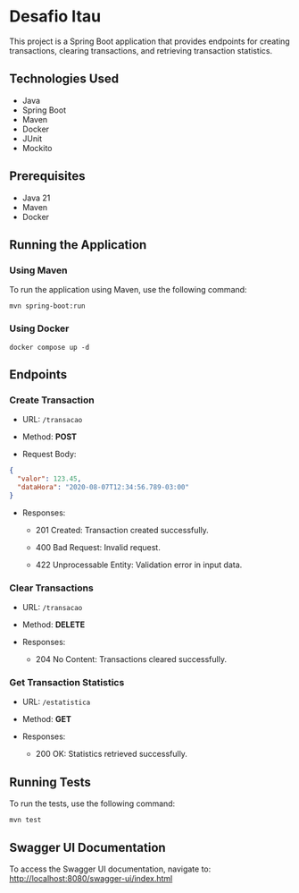 # Desafio Itau

This project is a Spring Boot application that provides endpoints for creating transactions, clearing transactions, and
retrieving transaction statistics.

## Technologies Used

- Java
- Spring Boot
- Maven
- Docker
- JUnit
- Mockito

## Prerequisites

- Java 21
- Maven
- Docker

## Running the Application

### Using Maven

To run the application using Maven, use the following command:

`mvn spring-boot:run`

### Using Docker

`docker compose up -d`

## Endpoints

### Create Transaction

- URL: `/transacao`

- Method: **POST**

- Request Body:

```json
{
  "valor": 123.45,
  "dataHora": "2020-08-07T12:34:56.789-03:00"
}
```

- Responses:

    - 201 Created: Transaction created successfully.

    - 400 Bad Request: Invalid request.

    - 422 Unprocessable Entity: Validation error in input data.

### Clear Transactions

- URL: `/transacao`
- Method: **DELETE**
- Responses:

    - 204 No Content: Transactions cleared successfully.

### Get Transaction Statistics

- URL: `/estatistica`

- Method: **GET**

- Responses:

    - 200 OK: Statistics retrieved successfully.

## Running Tests

To run the tests, use the following command:

`mvn test`

## Swagger UI Documentation

To access the Swagger UI documentation, navigate to:
[http://localhost:8080/swagger-ui/index.html](http://localhost:8080/swagger-ui/index.html)
